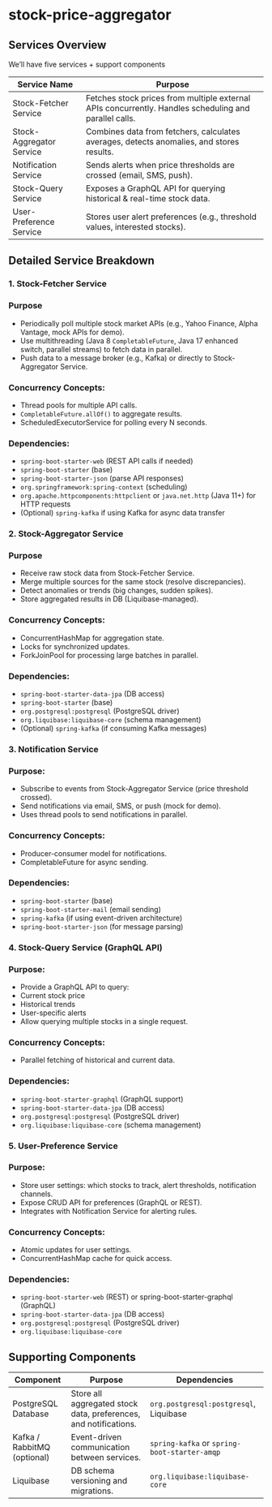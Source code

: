 # stock-price-aggregator

## Services Overview

We’ll have five services + support components

| Service Name| Purpose |
| -------- | -------- |
| Stock-Fetcher Service   | Fetches stock prices from multiple external APIs concurrently. Handles scheduling and parallel calls.  |
| Stock-Aggregator Service  | Combines data from fetchers, calculates averages, detects anomalies, and stores results.   |
| Notification Service  |  Sends alerts when price thresholds are crossed (email, SMS, push).  |
| Stock-Query Service  | Exposes a GraphQL API for querying historical & real-time stock data.   |
| User-Preference Service  | Stores user alert preferences (e.g., threshold values, interested stocks).   |

## Detailed Service Breakdown

### 1. Stock-Fetcher Service

### Purpose
* Periodically poll multiple stock market APIs (e.g., Yahoo Finance, Alpha Vantage, mock APIs for demo).
* Use multithreading (Java 8 `CompletableFuture`, Java 17 enhanced switch, parallel streams) to fetch data in parallel.
* Push data to a message broker (e.g., Kafka) or directly to Stock-Aggregator Service.

### Concurrency Concepts:
* Thread pools for multiple API calls.
* `CompletableFuture.allOf()` to aggregate results.
* ScheduledExecutorService for polling every N seconds.

### Dependencies:
* `spring-boot-starter-web` (REST API calls if needed)
* `spring-boot-starter` (base)
* `spring-boot-starter-json` (parse API responses)
* `org.springframework:spring-context` (scheduling)
* `org.apache.httpcomponents:httpclient` or `java.net.http` (Java 11+) for HTTP requests
* (Optional) `spring-kafka` if using Kafka for async data transfer

### 2. Stock-Aggregator Service

### Purpose
* Receive raw stock data from Stock-Fetcher Service.
* Merge multiple sources for the same stock (resolve discrepancies).
* Detect anomalies or trends (big changes, sudden spikes).
* Store aggregated results in DB (Liquibase-managed).

### Concurrency Concepts:
* ConcurrentHashMap for aggregation state.
* Locks for synchronized updates.
* ForkJoinPool for processing large batches in parallel.

### Dependencies:
* `spring-boot-starter-data-jpa` (DB access)
* `spring-boot-starter` (base)
* `org.postgresql:postgresql` (PostgreSQL driver)
* `org.liquibase:liquibase-core` (schema management)
* (Optional) `spring-kafka` (if consuming Kafka messages)

### 3. Notification Service

### Purpose:
* Subscribe to events from Stock-Aggregator Service (price threshold crossed).
* Send notifications via email, SMS, or push (mock for demo).
* Uses thread pools to send notifications in parallel.

### Concurrency Concepts:
* Producer-consumer model for notifications.
* CompletableFuture for async sending.

### Dependencies:
* `spring-boot-starter` (base)
* `spring-boot-starter-mail` (email sending)
* `spring-kafka` (if using event-driven architecture)
* `spring-boot-starter-json` (for message parsing)

### 4. Stock-Query Service (GraphQL API)

### Purpose:
* Provide a GraphQL API to query:
* Current stock price
* Historical trends
* User-specific alerts
* Allow querying multiple stocks in a single request.

### Concurrency Concepts:
* Parallel fetching of historical and current data.

### Dependencies:
* `spring-boot-starter-graphql` (GraphQL support)
* `spring-boot-starter-data-jpa` (DB access)
* `org.postgresql:postgresql` (PostgreSQL driver)
* `org.liquibase:liquibase-core` (schema management)

### 5. User-Preference Service

### Purpose:
* Store user settings: which stocks to track, alert thresholds, notification channels.
* Expose CRUD API for preferences (GraphQL or REST).
* Integrates with Notification Service for alerting rules.

### Concurrency Concepts:
* Atomic updates for user settings.
* ConcurrentHashMap cache for quick access.

### Dependencies:
* `spring-boot-starter-web` (REST) or spring-boot-starter-graphql (GraphQL)
* `spring-boot-starter-data-jpa` (DB access)
* `org.postgresql:postgresql` (PostgreSQL driver)
* `org.liquibase:liquibase-core`

## Supporting Components
   |Component | Purpose | 	Dependencies                            |
   | -------- | -------- |------------------------------------------| 
   |PostgreSQL Database | Store all aggregated stock data, preferences, and notifications. | `org.postgresql:postgresql`, Liquibase     |
   |Kafka / RabbitMQ (optional)	| Event-driven communication between services. | `spring-kafka` or `spring-boot-starter-amqp` |
   |Liquibase |DB schema versioning and migrations. | `org.liquibase:liquibase-core`             |
